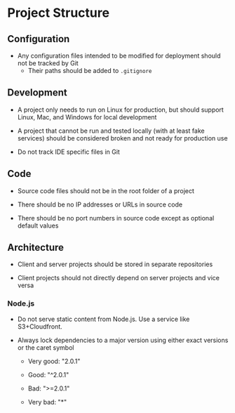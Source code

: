 # Project Structure

## Configuration

* Any configuration files intended to be modified for deployment should not be tracked by Git
  * Their paths should be added to `.gitignore`

## Development

* A project only needs to run on Linux for production, but should support Linux, Mac, and Windows for local development

* A project that cannot be run and tested locally (with at least fake services) should be considered broken and not ready for production use

* Do not track IDE specific files in Git

## Code

* Source code files should not be in the root folder of a project

* There should be no IP addresses or URLs in source code

* There should be no port numbers in source code except as optional default values

## Architecture

* Client and server projects should be stored in separate repositories

* Client projects should not directly depend on server projects and vice versa

### Node.js

* Do not serve static content from Node.js.  Use a service like S3+Cloudfront.

* Always lock dependencies to a major version using either exact versions or the caret symbol

  * Very good: "2.0.1"

  * Good: "^2.0.1"

  * Bad: ">=2.0.1"

  * Very bad: "*"